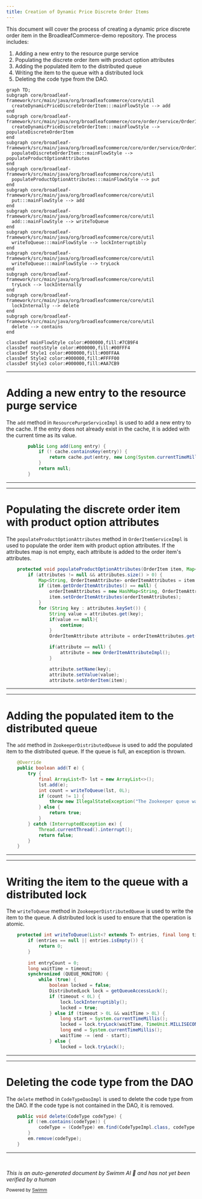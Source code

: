 ```yaml
---
title: Creation of Dynamic Price Discrete Order Items
---
```

This document will cover the process of creating a dynamic price discrete order item in the BroadleafCommerce-demo repository. The process includes:

1. Adding a new entry to the resource purge service
2. Populating the discrete order item with product option attributes
3. Adding the populated item to the distributed queue
4. Writing the item to the queue with a distributed lock
5. Deleting the code type from the DAO.

```mermaid
graph TD;
subgraph core/broadleaf-framework/src/main/java/org/broadleafcommerce/core/util
  createDynamicPriceDiscreteOrderItem:::mainFlowStyle --> add
end
subgraph core/broadleaf-framework/src/main/java/org/broadleafcommerce/core/order/service/OrderItemServiceImpl.java
  createDynamicPriceDiscreteOrderItem:::mainFlowStyle --> populateDiscreteOrderItem
end
subgraph core/broadleaf-framework/src/main/java/org/broadleafcommerce/core/order/service/OrderItemServiceImpl.java
  populateDiscreteOrderItem:::mainFlowStyle --> populateProductOptionAttributes
end
subgraph core/broadleaf-framework/src/main/java/org/broadleafcommerce/core/util
  populateProductOptionAttributes:::mainFlowStyle --> put
end
subgraph core/broadleaf-framework/src/main/java/org/broadleafcommerce/core/util
  put:::mainFlowStyle --> add
end
subgraph core/broadleaf-framework/src/main/java/org/broadleafcommerce/core/util
  add:::mainFlowStyle --> writeToQueue
end
subgraph core/broadleaf-framework/src/main/java/org/broadleafcommerce/core/util
  writeToQueue:::mainFlowStyle --> lockInterruptibly
end
subgraph core/broadleaf-framework/src/main/java/org/broadleafcommerce/core/util
  writeToQueue:::mainFlowStyle --> tryLock
end
subgraph core/broadleaf-framework/src/main/java/org/broadleafcommerce/core/util
  tryLock --> lockInternally
end
subgraph core/broadleaf-framework/src/main/java/org/broadleafcommerce/core/util
  lockInternally --> delete
end
subgraph core/broadleaf-framework/src/main/java/org/broadleafcommerce/core/util
  delete --> contains
end

classDef mainFlowStyle color:#000000,fill:#7CB9F4
classDef rootsStyle color:#000000,fill:#00FFF4
classDef Style1 color:#000000,fill:#00FFAA
classDef Style2 color:#000000,fill:#FFFF00
classDef Style3 color:#000000,fill:#AA7CB9
```

<SwmSnippet path="/core/broadleaf-framework/src/main/java/org/broadleafcommerce/core/util/service/ResourcePurgeServiceImpl.java" line="593">

---

# Adding a new entry to the resource purge service

The `add` method in `ResourcePurgeServiceImpl` is used to add a new entry to the cache. If the entry does not already exist in the cache, it is added with the current time as its value.

```java
        public Long add(Long entry) {
            if (! cache.containsKey(entry)) {
                return cache.put(entry, new Long(System.currentTimeMillis()));
            }
            return null;
        }
```

---

</SwmSnippet>

<SwmSnippet path="/core/broadleaf-framework/src/main/java/org/broadleafcommerce/core/order/service/OrderItemServiceImpl.java" line="117">

---

# Populating the discrete order item with product option attributes

The `populateProductOptionAttributes` method in `OrderItemServiceImpl` is used to populate the order item with product option attributes. If the attributes map is not empty, each attribute is added to the order item's attributes.

```java
    protected void populateProductOptionAttributes(OrderItem item, Map<String, String> attributes) {
        if (attributes != null && attributes.size() > 0) {
            Map<String, OrderItemAttribute> orderItemAttributes = item.getOrderItemAttributes();
            if (item.getOrderItemAttributes() == null) {
                orderItemAttributes = new HashMap<String, OrderItemAttribute>();
                item.setOrderItemAttributes(orderItemAttributes);
            }
            for (String key : attributes.keySet()) {
                String value = attributes.get(key);
                if(value == null){
                    continue;
                }
                OrderItemAttribute attribute = orderItemAttributes.get(key);

                if(attribute == null) {
                    attribute = new OrderItemAttributeImpl();
                }

                attribute.setName(key);
                attribute.setValue(value);
                attribute.setOrderItem(item);
```

---

</SwmSnippet>

<SwmSnippet path="/core/broadleaf-framework/src/main/java/org/broadleafcommerce/core/util/queue/ZookeeperDistributedQueue.java" line="359">

---

# Adding the populated item to the distributed queue

The `add` method in `ZookeeperDistributedQueue` is used to add the populated item to the distributed queue. If the queue is full, an exception is thrown.

```java
    @Override
    public boolean add(T e) {
        try {
            final ArrayList<T> lst = new ArrayList<>();
            lst.add(e);
            int count = writeToQueue(lst, 0L);
            if (count != 1) {
                throw new IllegalStateException("The Zookeeper queue was full.");
            } else {
                return true;
            }
        } catch (InterruptedException ex) {
            Thread.currentThread().interrupt();
            return false;
        }
    }
```

---

</SwmSnippet>

<SwmSnippet path="/core/broadleaf-framework/src/main/java/org/broadleafcommerce/core/util/queue/ZookeeperDistributedQueue.java" line="503">

---

# Writing the item to the queue with a distributed lock

The `writeToQueue` method in `ZookeeperDistributedQueue` is used to write the item to the queue. A distributed lock is used to ensure that the operation is atomic.

```java
    protected int writeToQueue(List<? extends T> entries, final long timeout) throws InterruptedException {
        if (entries == null || entries.isEmpty()) {
            return 0;
        }
        
        int entryCount = 0;
        long waitTime = timeout;
        synchronized (QUEUE_MONITOR) {
            while (true) {
                boolean locked = false;
                DistributedLock lock = getQueueAccessLock();
                if (timeout < 0L) {
                    lock.lockInterruptibly();
                    locked = true;
                } else if (timeout > 0L && waitTime > 0L) {
                    long start = System.currentTimeMillis();
                    locked = lock.tryLock(waitTime, TimeUnit.MILLISECONDS);
                    long end = System.currentTimeMillis();
                    waitTime -= (end - start);
                } else {
                    locked = lock.tryLock();
```

---

</SwmSnippet>

<SwmSnippet path="/core/broadleaf-framework/src/main/java/org/broadleafcommerce/core/util/dao/CodeTypeDaoImpl.java" line="51">

---

# Deleting the code type from the DAO

The `delete` method in `CodeTypeDaoImpl` is used to delete the code type from the DAO. If the code type is not contained in the DAO, it is removed.

```java
    public void delete(CodeType codeType) {
        if (!em.contains(codeType)) {
            codeType = (CodeType) em.find(CodeTypeImpl.class, codeType.getId());
        }
        em.remove(codeType);
    }
```

---

</SwmSnippet>

&nbsp;

*This is an auto-generated document by Swimm AI 🌊 and has not yet been verified by a human*

<SwmMeta version="3.0.0" repo-id="Z2l0aHViJTNBJTNBQnJvYWRsZWFmQ29tbWVyY2UtZGVtbyUzQSUzQWdpbGFkbmF2b3Q=" repo-name="BroadleafCommerce-demo" doc-type="flows"><sup>Powered by [Swimm](/)</sup></SwmMeta>
